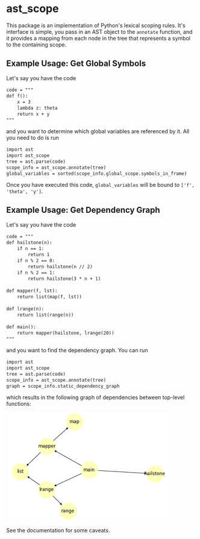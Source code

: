 
# ast_scope

This package is an implementation of Python's lexical scoping rules. It's interface is simple, you pass in an AST object to the `annotate` function, and it provides a mapping from each node in the tree that represents a symbol to the containing scope.

## Example Usage: Get Global Symbols

Let's say you have the code

```
code = """
def f():
    x = 3
    lambda z: theta
    return x + y
"""
```

and you want to determine which global variables are referenced by it. All you need to do is run

```
import ast
import ast_scope
tree = ast.parse(code)
scope_info = ast_scope.annotate(tree)
global_variables = sorted(scope_info.global_scope.symbols_in_frame)
```

Once you have executed this code, `global_variables` will be bound to `['f', 'theta', 'y']`.

## Example Usage: Get Dependency Graph

Let's say you have the code

```
code = """
def hailstone(n):
    if n == 1:
        return 1
    if n % 2 == 0:
        return hailstone(n // 2)
    if n % 2 == 1:
        return hailstone(3 * n + 1)

def mapper(f, lst):
    return list(map(f, lst))

def lrange(n):
    return list(range(n))

def main():
    return mapper(hailstone, lrange(20))
"""
```

and you want to find the dependency graph. You can run

```
import ast
import ast_scope
tree = ast.parse(code)
scope_info = ast_scope.annotate(tree)
graph = scope_info.static_dependency_graph
```

which results in the following graph of dependencies between top-level functions:

<img src="img/dependency_graph_example.png">

See the documentation for some caveats.
